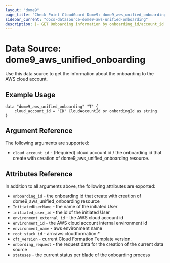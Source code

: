 ```yaml
---
layout: "dome9"
page_title: "Check Point CloudGuard Dome9: dome9_aws_unified_onboarding"
sidebar_current: "docs-datasource-dome9-aws-unified-onboarding"
description: |- GET Onboarding information by onboarding_id/account_id in the "Required" field
---
```


# Data Source: dome9_aws_unified_onboarding

Use this data source to get the information about the onboarding to the AWS cloud account.

## Example Usage

```hcl
data "dome9_aws_unified_onboarding" "T" {
    cloud_account_id = "ID" CloudAccountId or onbordingId as string
}
```

## Argument Reference

The following arguments are supported:

* `cloud_account_id` - (Required) cloud account id / the onboarding id that create with creation of
  dome9_aws_unified_onboarding resource.

## Attributes Reference

In addition to all arguments above, the following attributes are exported:

* `onboarding_id` - the onboarding id that create with creation of dome9_aws_unified_onboarding resource
* `InitiatedUserName` - the name of the initiated User
* `initiated_user_id` - the id of the initiated User
* `environment_external_id` - the AWS cloud account id
* `environment_id` - the AWS cloud account internal environment id
* `environment_name` - aws environment name
* `root_stack_id` - arn:aws:cloudformation:*
* `cft_version` - current Cloud Formation Template version.
* `onbording_request` - the request data for the creation of the current data source
* `statuses` - the current status per blade of the onboarding process
